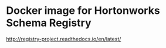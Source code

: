 # Docker image for Hortonworks Schema Registry



http://registry-project.readthedocs.io/en/latest/
